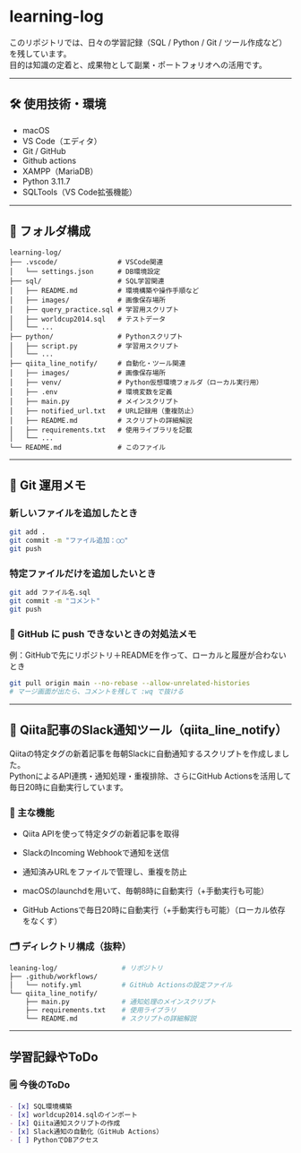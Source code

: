 # learning-log

このリポジトリでは、日々の学習記録（SQL / Python / Git / ツール作成など）を残しています。  
目的は知識の定着と、成果物として副業・ポートフォリオへの活用です。

---

## 🛠 使用技術・環境

- macOS
- VS Code（エディタ）
- Git / GitHub
- Github actions
- XAMPP（MariaDB）
- Python 3.11.7
- SQLTools（VS Code拡張機能）

---

## 📁 フォルダ構成

```
learning-log/
├── .vscode/               # VSCode関連
│   └── settings.json      # DB環境設定
├── sql/                   # SQL学習関連
│   ├── README.md          # 環境構築や操作手順など
│   ├── images/            # 画像保存場所
│   ├── query_practice.sql # 学習用スクリプト
│   ├── worldcup2014.sql   # テストデータ
│   └── ...
├── python/                # Pythonスクリプト
│   ├── script.py          # 学習用スクリプト
│   └── ...
├── qiita_line_notify/     # 自動化・ツール関連
│   ├── images/            # 画像保存場所
│   ├── venv/              # Python仮想環境フォルダ（ローカル実行用）
│   ├── .env               # 環境変数を定義
│   ├── main.py            # メインスクリプト
│   ├── notified_url.txt   # URL記録用（重複防止）
│   ├── README.md          # スクリプトの詳細解説
│   ├── requirements.txt   # 使用ライブラリを記載
│   └── ...
└── README.md              # このファイル
```

---

## 📝 Git 運用メモ

### 新しいファイルを追加したとき

```bash
git add .
git commit -m "ファイル追加：◯◯"
git push
```

### 特定ファイルだけを追加したいとき

```bash
git add ファイル名.sql
git commit -m "コメント"
git push
```
### 🔄 GitHub に push できないときの対処法メモ

例：GitHubで先にリポジトリ＋READMEを作って、ローカルと履歴が合わないとき
```bash
git pull origin main --no-rebase --allow-unrelated-histories
# マージ画面が出たら、コメントを残して :wq で抜ける
```

---

## 🔔 Qiita記事のSlack通知ツール（qiita_line_notify）

Qiitaの特定タグの新着記事を毎朝Slackに自動通知するスクリプトを作成しました。   
PythonによるAPI連携・通知処理・重複排除、さらにGitHub Actionsを活用して毎日20時に自動実行しています。

### 🧩 主な機能

- Qiita APIを使って特定タグの新着記事を取得

- SlackのIncoming Webhookで通知を送信

- 通知済みURLをファイルで管理し、重複を防止

- macOSのlaunchdを用いて、毎朝8時に自動実行（+手動実行も可能）

- GitHub Actionsで毎日20時に自動実行（+手動実行も可能）（ローカル依存をなくす）

### 🗂️ ディレクトリ構成（抜粋）
```bash
leaning-log/                # リポジトリ
├── .github/workflows/
│   └── notify.yml          # GitHub Actionsの設定ファイル
└── qiita_line_notify/
    ├── main.py             # 通知処理のメインスクリプト
    ├── requirements.txt    # 使用ライブラリ
    └── README.md           # スクリプトの詳細解説
```

---

## 学習記録やToDo

### 🗒️ 今後のToDo
```markdown
- [x] SQL環境構築
- [x] worldcup2014.sqlのインポート
- [x] Qiita通知スクリプトの作成
- [x] Slack通知の自動化（GitHub Actions）
- [ ] PythonでDBアクセス
```
